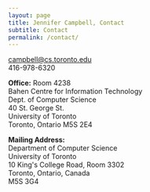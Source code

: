 ```yaml
---
layout: page
title: Jennifer Campbell, Contact
subtitle: Contact
permalink: /contact/
---
```


<div class="pretty-links">

campbell@cs.toronto.edu  
416-978-6320

**Office:**
Room 4238  
Bahen Centre for Information Technology  
Dept. of Computer Science  
40 St. George St.  
University of Toronto  
Toronto, Ontario M5S 2E4  
  
**Mailing Address:**  
Department of Computer Science  
University of Toronto  
10 King's College Road, Room 3302  
Toronto, Ontario, Canada  
M5S 3G4

</div>

